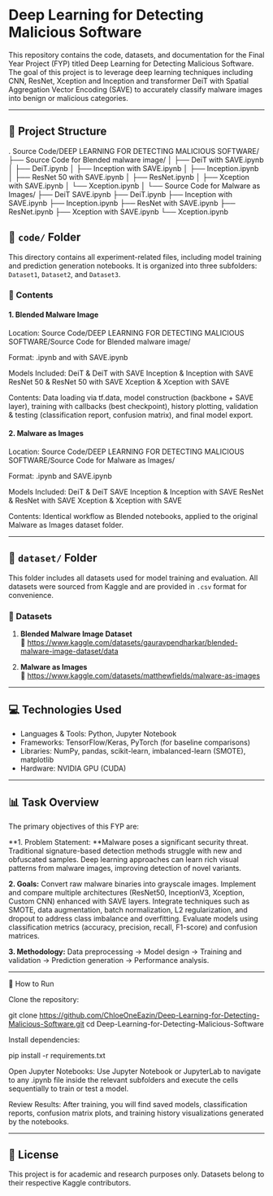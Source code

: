 # Deep Learning for Detecting Malicious Software

This repository contains the code, datasets, and documentation for the Final Year Project (FYP) titled Deep Learning for Detecting Malicious Software. The goal of this project is to leverage deep learning techniques including CNN, ResNet, Xception and Inception and transformer DeiT with Spatial Aggregation Vector Encoding (SAVE) to accurately classify malware images into benign or malicious categories.

---

## 📁 Project Structure

.
Source Code/DEEP LEARNING FOR DETECTING MALICIOUS SOFTWARE/
├── Source Code for Blended malware image/
│   ├── DeiT with SAVE.ipynb
│   ├── DeiT.ipynb
│   ├── Inception with SAVE.ipynb
│   ├── Inception.ipynb
│   ├── ResNet 50 with SAVE.ipynb
│   ├── ResNet.ipynb
│   ├── Xception with SAVE.ipynb
│   └── Xception.ipynb
│
└── Source Code for Malware as Images/
    ├── DeiT SAVE.ipynb
    ├── DeiT.ipynb
    ├── Inception with SAVE.ipynb
    ├── Inception.ipynb
    ├── ResNet with SAVE.ipynb
    ├── ResNet.ipynb
    ├── Xception with SAVE.ipynb
    └── Xception.ipynb


## 📂 `code/` Folder

This directory contains all experiment-related files, including model training and prediction generation notebooks. It is organized into three subfolders: `Dataset1`, `Dataset2`, and `Dataset3`.

### 📌 Contents

#### 1. **Blended Malware Image**

Location: Source Code/DEEP LEARNING FOR DETECTING MALICIOUS SOFTWARE/Source Code for Blended malware image/

Format: <Model>.ipynb and <Model> with SAVE.ipynb

Models Included:
DeiT & DeiT with SAVE
Inception & Inception with SAVE
ResNet 50 & ResNet 50 with SAVE
Xception & Xception with SAVE

Contents: Data loading via tf.data, model construction (backbone + SAVE layer), training with callbacks (best checkpoint), history plotting, validation & testing (classification report, confusion matrix), and final model export.

#### 2. **Malware as Images**

Location: Source Code/DEEP LEARNING FOR DETECTING MALICIOUS SOFTWARE/Source Code for Malware as Images/

Format: <Model>.ipynb and <Model> SAVE.ipynb

Models Included:
DeiT & DeiT SAVE
Inception & Inception with SAVE
ResNet & ResNet with SAVE
Xception & Xception with SAVE

Contents: Identical workflow as Blended notebooks, applied to the original Malware as Images dataset folder.


---

## 📂 `dataset/` Folder

This folder includes all datasets used for model training and evaluation. All datasets were sourced from Kaggle and are provided in `.csv` format for convenience.

### 📌 Datasets

1. **Blended Malware Image Dataset**  
   📎 https://www.kaggle.com/datasets/gauravpendharkar/blended-malware-image-dataset/data

2. **Malware as Images**  
   📎 https://www.kaggle.com/datasets/matthewfields/malware-as-images


---

## 💻 Technologies Used

- Languages & Tools: Python, Jupyter Notebook
- Frameworks: TensorFlow/Keras, PyTorch (for baseline comparisons)
- Libraries: NumPy, pandas, scikit-learn, imbalanced-learn (SMOTE), matplotlib
- Hardware: NVIDIA GPU (CUDA)

---

## 📊 Task Overview

The primary objectives of this FYP are:

**1. Problem Statement: **Malware poses a significant security threat. Traditional signature-based detection methods struggle with new and obfuscated samples. Deep learning approaches can learn rich visual patterns from malware images, improving detection of novel variants.

**2. Goals:**
Convert raw malware binaries into grayscale images.
Implement and compare multiple architectures (ResNet50, InceptionV3, Xception, Custom CNN) enhanced with SAVE layers.
Integrate techniques such as SMOTE, data augmentation, batch normalization, L2 regularization, and dropout to address class imbalance and overfitting.
Evaluate models using classification metrics (accuracy, precision, recall, F1-score) and confusion matrices.

**3. Methodology:** Data preprocessing → Model design → Training and validation → Prediction generation → Performance analysis.

---

🚀 How to Run

Clone the repository:

git clone https://github.com/ChloeOneEazin/Deep-Learning-for-Detecting-Malicious-Software.git
cd Deep-Learning-for-Detecting-Malicious-Software

Install dependencies:

pip install -r requirements.txt

Open Jupyter Notebooks:
Use Jupyter Notebook or JupyterLab to navigate to any .ipynb file inside the relevant subfolders and execute the cells sequentially to train or test a model.

Review Results:
After training, you will find saved models, classification reports, confusion matrix plots, and training history visualizations generated by the notebooks.

---


## 📜 License

This project is for academic and research purposes only. Datasets belong to their respective Kaggle  contributors.
